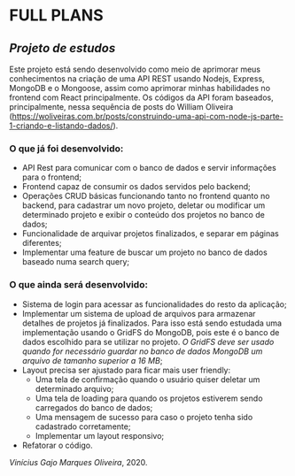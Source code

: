 # FULL PLANS

## *Projeto de estudos*

Este projeto está sendo desenvolvido como meio de aprimorar meus conhecimentos na criação de uma API REST usando Nodejs, Express, MongoDB e o Mongoose, assim como aprimorar minhas habilidades no frontend com React principalmente. Os códigos da API foram baseados, principalmente, nessa sequência de posts do William Oliveira (https://woliveiras.com.br/posts/construindo-uma-api-com-node-js-parte-1-criando-e-listando-dados/).

### O que já foi desenvolvido:

* API Rest para comunicar com o banco de dados e servir informações para o frontend;
* Frontend capaz de consumir os dados servidos pelo backend;
* Operações CRUD básicas funcionando tanto no frontend quanto no backend, para cadastrar um novo projeto, deletar ou modificar um determinado projeto e exibir o conteúdo dos projetos no banco de dados;
* Funcionalidade de arquivar projetos finalizados, e separar em páginas diferentes;
* Implementar uma feature de buscar um projeto no banco de dados baseado numa search query;

### O que ainda será desenvolvido:

* Sistema de login para acessar as funcionalidades do resto da aplicação;
* Implementar um sistema de upload de arquivos para armazenar detalhes de projetos já finalizados. Para isso está sendo estudada uma implementação usando o GridFS do MongoDB, pois este é o banco de dados escolhido para se utilizar no projeto. *O GridFS deve ser usado quando for necessário guardar no banco de dados MongoDB um arquivo de tamanho superior a 16 MB*;
* Layout precisa ser ajustado para ficar mais user friendly:
  * Uma tela de confirmação quando o usuário quiser deletar um determinado arquivo;
  * Uma tela de loading para quando os projetos estiverem sendo carregados do banco de dados;
  * Uma mensagem de sucesso para caso o projeto tenha sido cadastrado corretamente;
  * Implementar um layout responsivo;
* Refatorar o código.

*Vinícius Gajo Marques Oliveira*, 2020.
